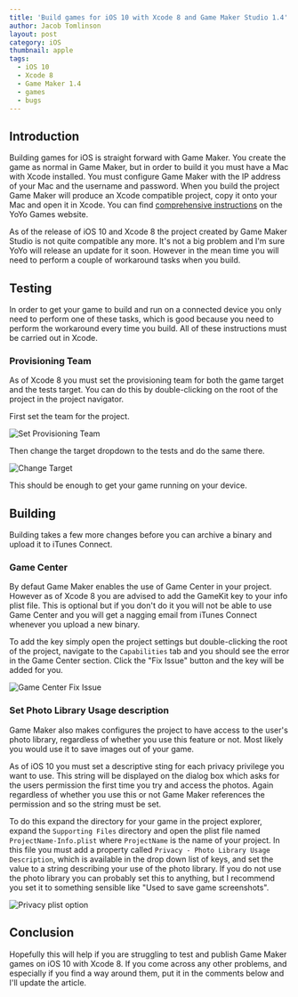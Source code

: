 ```yaml
---
title: 'Build games for iOS 10 with Xcode 8 and Game Maker Studio 1.4'
author: Jacob Tomlinson
layout: post
category: iOS
thumbnail: apple
tags:
  - iOS 10
  - Xcode 8
  - Game Maker 1.4
  - games
  - bugs
---
```


## Introduction

Building games for iOS is straight forward with Game Maker. You create the game as normal in Game Maker, but in order to build it you must have a Mac with Xcode installed. You must configure Game Maker with the IP address of your Mac and the username and password. When you build the project Game Maker will produce an Xcode compatible project, copy it onto your Mac and open it in Xcode. You can find [comprehensive instructions][yoyo-ios-guide] on the YoYo Games website.

As of the release of iOS 10 and Xcode 8 the project created by Game Maker Studio is not quite compatible any more. It's not a big problem and I'm sure YoYo will release an update for it soon. However in the mean time you will need to perform a couple of workaround tasks when you build. 

## Testing

In order to get your game to build and run on a connected device you only need to perform one of these tasks, which is good because you need to perform the workaround every time you build. All of these instructions must be carried out in Xcode.

### Provisioning Team

As of Xcode 8 you must set the provisioning team for both the game target and the tests target. You can do this by double-clicking on the root of the project in the project navigator. 

First set the team for the project.

![Set Provisioning Team](http://i.imgur.com/yUirK3a.png)

Then change the target dropdown to the tests and do the same there.

![Change Target](http://i.imgur.com/Jsx42QS.png)

This should be enough to get your game running on your device.

## Building

Building takes a few more changes before you can archive a binary and upload it to iTunes Connect.

### Game Center

By defaut Game Maker enables the use of Game Center in your project. However as of Xcode 8 you are advised to add the GameKit key to your info plist file. This is optional but if you don't do it you will not be able to use Game Center and you will get a nagging email from iTunes Connect whenever you upload a new binary.

To add the key simply open the project settings but double-clicking the root of the project, navigate to the `Capabilities` tab and you should see the error in the Game Center section. Click the "Fix Issue" button and the key will be added for you.

![Game Center Fix Issue](http://i.imgur.com/freQG4m.png)

### Set Photo Library Usage description

Game Maker also makes configures the project to have access to the user's photo library, regardless of whether you use this feature or not. Most likely you would use it to save images out of your game.

As of iOS 10 you must set a descriptive sting for each privacy privilege you want to use. This string will be displayed on the dialog box which asks for the users permission the first time you try and access the photos. Again regardless of whether you use this or not Game Maker references the permission and so the string must be set. 

To do this expand the directory for your game in the project explorer, expand the `Supporting Files` directory and open the plist file named `ProjectName-Info.plist` where `ProjectName` is the name of your project. In this file you must add a property called `Privacy - Photo Library Usage Description`, which is available in the drop down list of keys, and set the value to a string describing your use of the photo library. If you do not use the photo library you can probably set this to anything, but I recommend you set it to something sensible like "Used to save game screenshots".

![Privacy plist option](http://i.imgur.com/bH9IF0v.png)

## Conclusion

Hopefully this will help if you are struggling to test and publish Game Maker games on iOS 10 with Xcode 8. If you come across any other problems, and especially if you find a way around them, put it in the comments below and I'll update the article.

[yoyo-ios-guide]: http://help.yoyogames.com/hc/en-us/articles/216753858-Develop-For-And-Distribute-To-iOS
